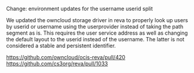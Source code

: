 Change: environment updates for the username userid split

We updated the owncloud storage driver in reva to properly look up users by userid or username using the userprovider instead of taking the path segment as is. This requires the user service address as well as changing the default layout to the userid instead of the username. The latter is not considered a stable and persistent identifier.

https://github.com/owncloud/ocis-reva/pull/420
https://github.com/cs3org/reva/pull/1033